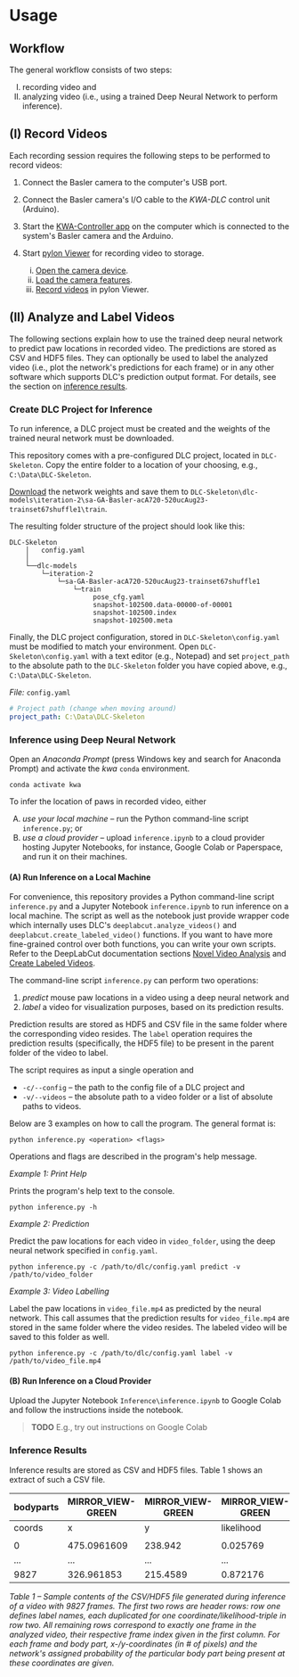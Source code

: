 # Usage

## Workflow

The general workflow consists of two steps:

<ol style="list-style-type: upper-roman">
    <li>recording video and</li>
    <li>analyzing video (i.e., using a trained Deep Neural Network to perform inference).</li>
</ol>

## (I) Record Videos

Each recording session requires the following steps to be performed to record videos:

1. Connect the Basler camera to the computer's USB port.
1. Connect the Basler camera's I/O cable to the *KWA-DLC* control unit (Arduino).
1. Start the [KWA-Controller app](Requirements.md#kwa-controller-app) on the computer which is connected to the system's Basler camera and the Arduino.
1. Start [pylon Viewer](Requirements.md#pylon-viewer) for recording video to storage.

    <ol style="list-style-type: lower-roman">
        <li><a href="Requirements.html#open-camera">Open the camera device</a>.</li>
        <li><a href="Requirements.html#load-camera-features">Load the camera features</a>.</li>
        <li><a href="Requirements.html#record">Record videos</a> in pylon Viewer.</li>
    </ol>

## (II) Analyze and Label Videos

The following sections explain how to use the trained deep neural network to predict paw locations in recorded video.
The predictions are stored as CSV and HDF5 files.
They can optionally be used to label the analyzed video (i.e., plot the network's predictions for each frame) or in any other software which supports DLC's prediction output format.
For details, see the section on [inference results](#inference-results).

### Create DLC Project for Inference

To run inference, a DLC project must be created and the weights of the trained neural network must be downloaded.

This repository comes with a pre-configured DLC project, located in `DLC-Skeleton`.
Copy the entire folder to a location of your choosing, e.g., `C:\Data\DLC-Skeleton`.

[Download](https://github.com/WinterLab-Berlin/KineWheelSystem/releases) the network weights and save them to `DLC-Skeleton\dlc-models\iteration-2\sa-GA-Basler-acA720-520ucAug23-trainset67shuffle1\train`.

The resulting folder structure of the project should look like this:

```
DLC-Skeleton
    │   config.yaml
    │
    └──dlc-models
        └─iteration-2
            └─sa-GA-Basler-acA720-520ucAug23-trainset67shuffle1
                └─train
                     pose_cfg.yaml
                     snapshot-102500.data-00000-of-00001
                     snapshot-102500.index
                     snapshot-102500.meta
```

Finally, the DLC project configuration, stored in `DLC-Skeleton\config.yaml` must be modified to match your environment.
Open `DLC-Skeleton\config.yaml` with a text editor (e.g., Notepad) and set `project_path` to the absolute path to the `DLC-Skeleton` folder you have copied above, e.g., `C:\Data\DLC-Skeleton`.

*File:* `config.yaml`

```yaml
# Project path (change when moving around)
project_path: C:\Data\DLC-Skeleton
```

### Inference using Deep Neural Network

Open an *Anaconda Prompt* (press Windows key and search for Anaconda Prompt) and activate the *kwa* `conda` environment.

```console
conda activate kwa
```

To infer the location of paws in recorded video, either

<ol style="list-style-type: upper-alpha">
    <li><i>use your local machine</i> – run the Python command-line script <code>inference.py</code>; or</li>
    <li><i>use a cloud provider</i> – upload <code>inference.ipynb</code> to a cloud provider hosting Jupyter Notebooks, for instance, Google Colab or Paperspace, and run it on their machines.</li>
</ol>

#### (A) Run Inference on a Local Machine

For convenience, this repository provides a Python command-line script `inference.py` and a Jupyter Notebook `inference.ipynb` to run inference on a local machine.
The script as well as the notebook just provide wrapper code which internally uses DLC's `deeplabcut.analyze_videos()` and `deeplabcut.create_labeled_video()` functions.
If you want to have more fine-grained control over both functions, you can write your own scripts.
Refer to the DeepLabCut documentation sections [Novel Video Analysis](https://deeplabcut.github.io/DeepLabCut/docs/standardDeepLabCut_UserGuide.html#i-novel-video-analysis) and [Create Labeled Videos](https://deeplabcut.github.io/DeepLabCut/docs/standardDeepLabCut_UserGuide.html#l-create-labeled-videos).

The command-line script `inference.py` can perform two operations:

1) *predict* mouse paw locations in a video using a deep neural network and
1) *label* a video for visualization purposes, based on its prediction results.

Prediction results are stored as HDF5 and CSV file in the same folder where
the corresponding video resides. The `label` operation requires the prediction
results (specifically, the HDF5 file) to be present in the parent folder of the video to label.

The script requires as input a single operation and 

- `-c/--config` – the path to the config file of a DLC project and
- `-v/--videos` – the absolute path to a video folder or a list of absolute paths to videos.

Below are 3 examples on how to call the program. The general format is:

```console
python inference.py <operation> <flags>
```

Operations and flags are described in the program's help message.

*Example 1: Print Help*

Prints the program's help text to the console.

```console
python inference.py -h
```

*Example 2: Prediction*

Predict the paw locations for each video in `video_folder`, using the deep
neural network specified in `config.yaml`.

```console
python inference.py -c /path/to/dlc/config.yaml predict -v /path/to/video_folder
```

*Example 3: Video Labelling*

Label the paw locations in `video_file.mp4` as predicted by the neural network.
This call assumes that the prediction results for `video_file.mp4` are stored in
the same folder where the video resides. The labeled video will be saved to this
folder as well.

```console
python inference.py -c /path/to/dlc/config.yaml label -v /path/to/video_file.mp4
```

#### (B) Run Inference on a Cloud Provider

Upload the Jupyter Notebook `Inference\inference.ipynb` to Google Colab and follow the instructions inside the notebook.

> **TODO** E.g., try out instructions on Google Colab

### Inference Results

Inference results are stored as CSV and HDF5 files. Table 1 shows an extract of such a CSV file.

| bodyparts | MIRROR_VIEW-GREEN | MIRROR_VIEW-GREEN | MIRROR_VIEW-GREEN | ... | SIDE_PROFILE_VIEW-AQUA | SIDE_PROFILE_VIEW-AQUA | SIDE_PROFILE_VIEW-AQUA |
| -------- | ---------------- | ---------------- | ---------------- | -- | --------------------- | --------------------- | --------------------- |
| coords    | x               | y        | likelihood | ... | x        | y        | likelihood |
| |
| 0         | 475.0961609     | 238.942  | 0.025769   | ... | 473.7445 | 241.1117 | 0.419408   |
| ...       | ...             | ...      | ...        | ... | ...      | ...      | ...        |
| 9827      | 326.961853      | 215.4589 | 0.872176   | ... | 471.9395 | 242.7794 | 0.998214   |

*Table 1 – Sample contents of the CSV/HDF5 file generated during inference of a video with 9827 frames.*
*The first two rows are header rows: row one defines label names, each duplicated for one coordinate/likelihood-triple in row two.*
*All remaining rows correspond to exactly one frame in the analyzed video, their respective frame index given in the first column.*
*For each frame and body part, x-/y-coordinates (in # of pixels) and the network's assigned probability of the particular body part being present at these coordinates are given.*
